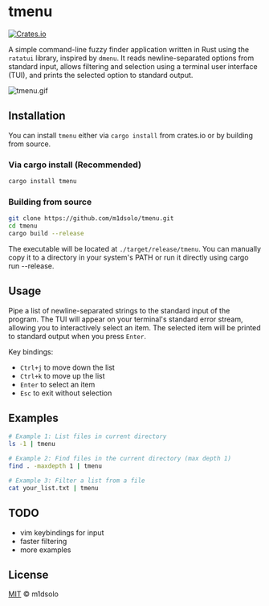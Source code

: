 # tmenu

[![Crates.io](https://img.shields.io/crates/v/tmenu.svg)](https://crates.io/crates/tmenu)

A simple command-line fuzzy finder application written in Rust using the `ratatui` library, inspired by `dmenu`.
It reads newline-separated options from standard input,
allows filtering and selection using a terminal user interface (TUI),
and prints the selected option to standard output.

![tmenu.gif](https://github.com/user-attachments/assets/cdc8ef46-84bf-4ff9-9d17-23f2f97982e0)

## Installation

You can install `tmenu` either via `cargo install` from crates.io or by building from source.

### Via cargo install (Recommended)

```bash
cargo install tmenu
```

### Building from source

```bash
git clone https://github.com/m1dsolo/tmenu.git
cd tmenu
cargo build --release
```

The executable will be located at `./target/release/tmenu`.
You can manually copy it to a directory in your system's PATH
or run it directly using cargo run --release.

## Usage

Pipe a list of newline-separated strings to the standard input of the program.
The TUI will appear on your terminal's standard error stream,
allowing you to interactively select an item.
The selected item will be printed to standard output when you press `Enter`.

Key bindings:
- `Ctrl+j` to move down the list
- `Ctrl+k` to move up the list
- `Enter` to select an item
- `Esc` to exit without selection

## Examples

```bash
# Example 1: List files in current directory
ls -1 | tmenu

# Example 2: Find files in the current directory (max depth 1)
find . -maxdepth 1 | tmenu

# Example 3: Filter a list from a file
cat your_list.txt | tmenu
```

## TODO

- vim keybindings for input
- faster filtering
- more examples

## License

[MIT](LICENSE) © m1dsolo
